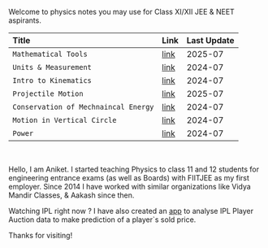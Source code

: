 Welcome to physics notes you may use for Class XI/XII JEE & NEET aspirants.

<table>
  <thead>
    <tr>
      <th style="text-align: left">Title</th>
      <th style="text-align: left">Link</th>
      <th style="text-align: left">Last Update</th>
    </tr>
  </thead>
  <tbody>
    <tr>
      <td style="text-align: left"><code class="language-plaintext highlighter-rouge">Mathematical Tools</code></td>
      <td style="text-align: left"><a href = "https://aniketm117.github.io/github-pages-with-jekyll/2025/07/28/math-tools.html">link</a></td>
      <td style="text-align: left">2025-07</td>
    </tr>
    <tr>
      <td style="text-align: left"><code class="language-plaintext highlighter-rouge">Units & Measurement</code></td>
      <td style="text-align: left"><a href = "https://aniketm117.github.io/github-pages-with-jekyll/2024/07/29/units-measurement.html">link</a></td>
      <td style="text-align: left">2024-07</td>
    </tr>
    <tr>
      <td style="text-align: left"><code class="language-plaintext highlighter-rouge">Intro to Kinematics</code></td>
      <td style="text-align: left"><a href = "https://aniketm117.github.io/github-pages-with-jekyll/2020/06/24/intro-to-kinematics.html">link</a></td>
      <td style="text-align: left">2024-07</td>
    </tr>
    <tr>
      <td style="text-align: left"><code class="language-plaintext highlighter-rouge">Projectile Motion</code></td>
      <td style="text-align: left"><a href = "https://aniketm117.github.io/github-pages-with-jekyll/2025/07/24/projectile-motion.html">link</a></td>
      <td style="text-align: left">2025-07</td>
    </tr>
    <tr>
      <td style="text-align: left"><code class="language-plaintext highlighter-rouge">Conservation of Mechnaincal Energy</code></td>
      <td style="text-align: left"><a href = "https://aniketm117.github.io/github-pages-with-jekyll/2024/07/19/consv-of-mech.html">link</a></td>
      <td style="text-align: left">2024-07</td>
    </tr>
    <tr>
      <td style="text-align: left"><code class="language-plaintext highlighter-rouge">Motion in Vertical Circle</code></td>
      <td style="text-align: left"><a href = "https://aniketm117.github.io/github-pages-with-jekyll/2024/07/23/consv-of-mech-2.html">link</a></td>
      <td style="text-align: left">2024-07</td>
    </tr>
    <tr>
      <td style="text-align: left"><code class="language-plaintext highlighter-rouge">Power</code></td>
      <td style="text-align: left"><a href = "https://aniketm117.github.io/github-pages-with-jekyll/2024/07/27/power.html">link</a></td>
      <td style="text-align: left">2024-07</td>
    </tr>
  </tbody>
</table>

<br>

Hello, I am Aniket. I started teaching Physics to class 11 and 12 students for engineering entrance exams (as well 
as Boards) with FIITJEE as my first employer. Since 2014 I have worked with similar organizations like Vidya Mandir Classes, & Aakash since then.

Watching IPL right now ? I have also created an [app](https://aniketm117-regression-model-web-app-main-2lx3jl.streamlit.app/) to analyse IPL Player Auction data to make prediction of a player`s sold price.

Thanks for visiting!
